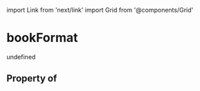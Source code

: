 import Link from 'next/link'
import Grid from '@components/Grid'

# bookFormat

undefined

## Property of



